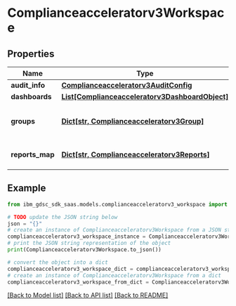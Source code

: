 # Complianceacceleratorv3Workspace


## Properties

Name | Type | Description | Notes
------------ | ------------- | ------------- | -------------
**audit_info** | [**Complianceacceleratorv3AuditConfig**](Complianceacceleratorv3AuditConfig.md) |  | [optional] 
**dashboards** | [**List[Complianceacceleratorv3DashboardObject]**](Complianceacceleratorv3DashboardObject.md) |  | [optional] 
**groups** | [**Dict[str, Complianceacceleratorv3Group]**](Complianceacceleratorv3Group.md) | Groups for the policies and reports. | [optional] 
**reports_map** | [**Dict[str, Complianceacceleratorv3Reports]**](Complianceacceleratorv3Reports.md) | List of reports with basic info. | [optional] 

## Example

```python
from ibm_gdsc_sdk_saas.models.complianceacceleratorv3_workspace import Complianceacceleratorv3Workspace

# TODO update the JSON string below
json = "{}"
# create an instance of Complianceacceleratorv3Workspace from a JSON string
complianceacceleratorv3_workspace_instance = Complianceacceleratorv3Workspace.from_json(json)
# print the JSON string representation of the object
print(Complianceacceleratorv3Workspace.to_json())

# convert the object into a dict
complianceacceleratorv3_workspace_dict = complianceacceleratorv3_workspace_instance.to_dict()
# create an instance of Complianceacceleratorv3Workspace from a dict
complianceacceleratorv3_workspace_from_dict = Complianceacceleratorv3Workspace.from_dict(complianceacceleratorv3_workspace_dict)
```
[[Back to Model list]](../README.md#documentation-for-models) [[Back to API list]](../README.md#documentation-for-api-endpoints) [[Back to README]](../README.md)


